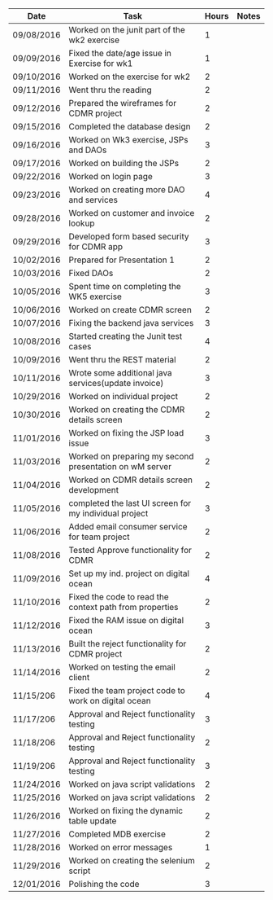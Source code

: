 | Date | Task | Hours | Notes|
|------|------|-------|------|
|09/08/2016| Worked on the junit part of the wk2 exercise| 1 | |
|09/09/2016| Fixed the date/age issue in Exercise for wk1| 1 || 
|09/10/2016| Worked on the exercise for wk2 | 2|   |
|09/11/2016| Went thru the reading|2||
|09/12/2016|Prepared the wireframes for CDMR project | 2|| 
|09/15/2016|Completed the database design|2||
|09/16/2016|Worked on Wk3 exercise, JSPs and DAOs| 3|| 
|09/17/2016|Worked on building the JSPs |2|| 
|09/22/2016|Worked on login page| 3|| 
|09/23/2016|Worked on creating more DAO and services| 4||
|09/28/2016|Worked on customer and invoice lookup | 2||
|09/29/2016|Developed form based security for CDMR app| 3|| 
|10/02/2016|Prepared for Presentation 1| 2|| 
|10/03/2016|Fixed DAOs| 2||
|10/05/2016|Spent time on completing the WK5 exercise| 3|| 
|10/06/2016|Worked on create CDMR screen |2|| 
|10/07/2016|Fixing the backend java services  | 3|| 
|10/08/2016|Started creating the Junit test cases| 4|| 
|10/09/2016|Went thru the REST material | 2|| 
|10/11/2016|Wrote some additional java services(update invoice)| 3|| 
|10/29/2016| Worked on individual project| 2|| 
|10/30/2016|Worked on creating the CDMR details screen| 2|| 
|11/01/2016| Worked on fixing the JSP load issue| 3|| 
|11/03/2016| Worked on preparing my second presentation on wM server| 2|| 
|11/04/2016| Worked on CDMR details screen development| 2|| 
|11/05/2016| completed the last UI screen for my individual project| 3|| 
|11/06/2016| Added email consumer service for team project| 2|| 
|11/08/2016| Tested Approve functionality for CDMR| 2|| 
|11/09/2016|Set up my ind. project on digital ocean |4|| 
|11/10/2016|Fixed the code to read the context path from properties| 2|| 
|11/12/2016| Fixed the RAM issue on digital ocean| 3|| 
|11/13/2016| Built the reject functionality for CDMR project| 2|| 
|11/14/2016| Worked on testing the email client | 2|| 
|11/15/206  | Fixed the team project code to work on digital ocean| 4|| 
|11/17/206  |Approval and Reject functionality testing | 3|| 
|11/18/206  |Approval and Reject functionality testing | 2|| 
|11/19/206  |Approval and Reject functionality testing  |3|| 
|11/24/2016|Worked on java script validations| 2|| 
|11/25/2016| Worked on java script validations| 2|| 
|11/26/2016| Worked on fixing the dynamic table update | 2|| 
|11/27/2016|Completed MDB exercise| 2|| 
|11/28/2016|Worked on error messages | 1|| 
|11/29/2016|Worked on creating the selenium script | 2|| 
|12/01/2016|Polishing the code| 3|| 